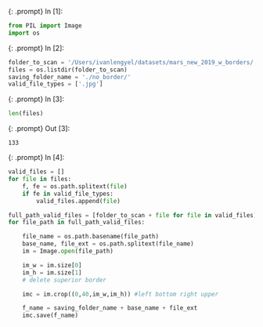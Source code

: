 {: .prompt}
In [1]:

```python
from PIL import Image
import os
```

{: .prompt}
In [2]:

```python
folder_to_scan = '/Users/ivanlengyel/datasets/mars_new_2019_w_borders/'
files = os.listdir(folder_to_scan)
saving_folder_name = './no_border/'
valid_file_types = ['.jpg']
```

{: .prompt}
In [3]:

```python
len(files)
```

{: .prompt}
Out [3]: 




    133



{: .prompt}
In [4]:

```python
valid_files = []
for file in files:
    f, fe = os.path.splitext(file)
    if fe in valid_file_types:
        valid_files.append(file)

full_path_valid_files = [folder_to_scan + file for file in valid_files]
for file_path in full_path_valid_files:

    file_name = os.path.basename(file_path)
    base_name, file_ext = os.path.splitext(file_name)
    im = Image.open(file_path)

    im_w = im.size[0]
    im_h = im.size[1]
    # delete superior border

    imc = im.crop((0,40,im_w,im_h)) #left bottom right upper

    f_name = saving_folder_name + base_name + file_ext
    imc.save(f_name)
    
```
